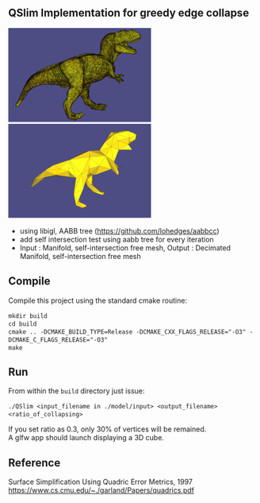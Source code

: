 ## QSlim Implementation for greedy edge collapse
![img.png](img/tyra.png) ![img_1.png](img/tyra_collapsed.png)
- using libigl, AABB tree (https://github.com/lohedges/aabbcc)
- add self intersection test using aabb tree for every iteration
- Input : Manifold, self-intersection free mesh, Output : Decimated Manifold, self-intersection free mesh
## Compile

Compile this project using the standard cmake routine:

    mkdir build
    cd build
    cmake .. -DCMAKE_BUILD_TYPE=Release -DCMAKE_CXX_FLAGS_RELEASE="-O3" -DCMAKE_C_FLAGS_RELEASE="-O3"
    make

## Run

From within the `build` directory just issue:

    ./QSlim <input_filename in ./model/input> <output_filename> <ratio_of_collapsing>

If you set ratio as 0.3, only 30% of vertices will be remained.<br/>
A glfw app should launch displaying a 3D cube.

## Reference
Surface Simplification Using Quadric Error Metrics, 1997 </br>
https://www.cs.cmu.edu/~./garland/Papers/quadrics.pdf
